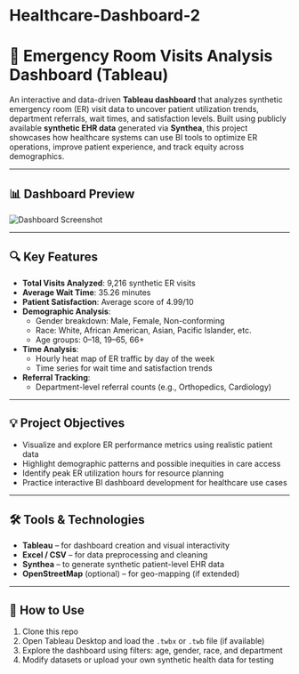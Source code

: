 # Healthcare-Dashboard-2
# 🏥 Emergency Room Visits Analysis Dashboard (Tableau)

An interactive and data-driven **Tableau dashboard** that analyzes synthetic emergency room (ER) visit data to uncover patient utilization trends, department referrals, wait times, and satisfaction levels. Built using publicly available **synthetic EHR data** generated via **Synthea**, this project showcases how healthcare systems can use BI tools to optimize ER operations, improve patient experience, and track equity across demographics.

---

## 📊 Dashboard Preview

![Dashboard Screenshot](./478d8f3f-dd10-4918-9fc8-91b047fd452e.png)

---

## 🔍 Key Features

- **Total Visits Analyzed**: 9,216 synthetic ER visits
- **Average Wait Time**: 35.26 minutes
- **Patient Satisfaction**: Average score of 4.99/10
- **Demographic Analysis**:
  - Gender breakdown: Male, Female, Non-conforming
  - Race: White, African American, Asian, Pacific Islander, etc.
  - Age groups: 0–18, 19–65, 66+
- **Time Analysis**:
  - Hourly heat map of ER traffic by day of the week
  - Time series for wait time and satisfaction trends
- **Referral Tracking**:
  - Department-level referral counts (e.g., Orthopedics, Cardiology)

---

## 💡 Project Objectives

- Visualize and explore ER performance metrics using realistic patient data
- Highlight demographic patterns and possible inequities in care access
- Identify peak ER utilization hours for resource planning
- Practice interactive BI dashboard development for healthcare use cases

---

## 🛠️ Tools & Technologies

- **Tableau** – for dashboard creation and visual interactivity
- **Excel / CSV** – for data preprocessing and cleaning
- **Synthea** – to generate synthetic patient-level EHR data
- **OpenStreetMap** (optional) – for geo-mapping (if extended)

---

## 🚀 How to Use

1. Clone this repo  
2. Open Tableau Desktop and load the `.twbx` or `.twb` file (if available)  
3. Explore the dashboard using filters: age, gender, race, and department  
4. Modify datasets or upload your own synthetic health data for testing




